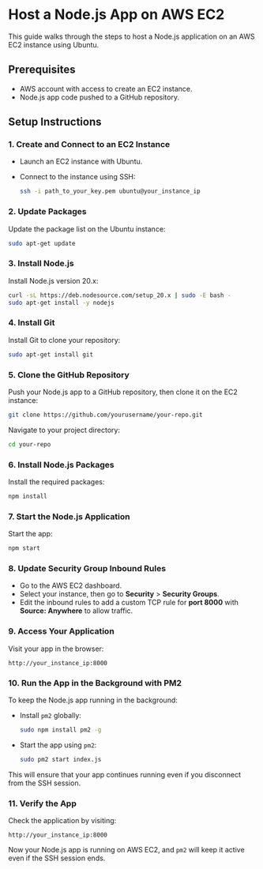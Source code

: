 # Host a Node.js App on AWS EC2

This guide walks through the steps to host a Node.js application on an AWS EC2 instance using Ubuntu.

## Prerequisites

- AWS account with access to create an EC2 instance.
- Node.js app code pushed to a GitHub repository.

## Setup Instructions

### 1. Create and Connect to an EC2 Instance

- Launch an EC2 instance with Ubuntu.
- Connect to the instance using SSH:

  ```bash
  ssh -i path_to_your_key.pem ubuntu@your_instance_ip
  ```

### 2. Update Packages

Update the package list on the Ubuntu instance:

```bash
sudo apt-get update
```

### 3. Install Node.js

Install Node.js version 20.x:

```bash
curl -sL https://deb.nodesource.com/setup_20.x | sudo -E bash -
sudo apt-get install -y nodejs
```

### 4. Install Git

Install Git to clone your repository:

```bash
sudo apt-get install git
```

### 5. Clone the GitHub Repository

Push your Node.js app to a GitHub repository, then clone it on the EC2 instance:

```bash
git clone https://github.com/yourusername/your-repo.git
```

Navigate to your project directory:

```bash
cd your-repo
```

### 6. Install Node.js Packages

Install the required packages:

```bash
npm install
```

### 7. Start the Node.js Application

Start the app:

```bash
npm start
```

### 8. Update Security Group Inbound Rules

- Go to the AWS EC2 dashboard.
- Select your instance, then go to **Security** > **Security Groups**.
- Edit the inbound rules to add a custom TCP rule for **port 8000** with **Source: Anywhere** to allow traffic.

### 9. Access Your Application

Visit your app in the browser:

```
http://your_instance_ip:8000
```

### 10. Run the App in the Background with PM2

To keep the Node.js app running in the background:

- Install `pm2` globally:

  ```bash
  sudo npm install pm2 -g
  ```

- Start the app using `pm2`:

  ```bash
  sudo pm2 start index.js
  ```

This will ensure that your app continues running even if you disconnect from the SSH session.

### 11. Verify the App

Check the application by visiting:

```
http://your_instance_ip:8000
```

Now your Node.js app is running on AWS EC2, and `pm2` will keep it active even if the SSH session ends.
